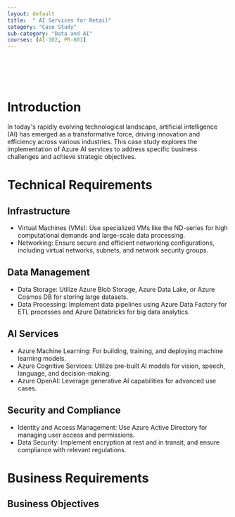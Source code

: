 ```yaml
---
layout: default
title:  " AI Services for Retail"
category: "Case Study"
sub-category: "Data and AI"
courses: [AI-102, PR-801]
---
```

<!-- 
<div class="fixed-buttons">
  <a href="#introduction" class="button">Introduction</a>
  <a href="#technical-requirements" class="button">Technical Requirements</a>
  <a href="#business-requirements" class="button">Business Requirements</a>
</div>
-->
<div class="content">
  
# Introduction
<a id="introduction"></a>
In today's rapidly evolving technological landscape, artificial intelligence (AI) has emerged as a transformative force, driving innovation and efficiency across various industries. This case study explores the implementation of Azure AI services to address specific business challenges and achieve strategic objectives.

# Technical Requirements
<a id="technical-requirements"></a>

## Infrastructure

* Virtual Machines (VMs): Use specialized VMs like the ND-series for high computational demands and large-scale data processing.
* Networking: Ensure secure and efficient networking configurations, including virtual networks, subnets, and network security groups.

## Data Management

* Data Storage: Utilize Azure Blob Storage, Azure Data Lake, or Azure Cosmos DB for storing large datasets.
* Data Processing: Implement data pipelines using Azure Data Factory for ETL processes and Azure Databricks for big data analytics.

## AI Services

* Azure Machine Learning: For building, training, and deploying machine learning models.
* Azure Cognitive Services: Utilize pre-built AI models for vision, speech, language, and decision-making.
* Azure OpenAI: Leverage generative AI capabilities for advanced use cases.

## Security and Compliance

* Identity and Access Management: Use Azure Active Directory for managing user access and permissions.
* Data Security: Implement encryption at rest and in transit, and ensure compliance with relevant regulations.

# Business Requirements
<a id="business-requirements"></a>
## Business Objectives

</div>

<style>
.fixed-buttons {
  position: fixed;
  top: 0;
  width: 100%;
  background-color: white; /* Optional: to match the background */
  display: flex;
  padding: 10px 0;
  z-index: 1000; /* Ensure it stays on top of other content */
}

.button {
  margin: 0 10px;
  padding: 10px 20px;
  background-color: #0078d4;
  color: white;
  text-decoration: none;
  border-radius: 5px;
}

.button:hover {
  background-color: #0056b3;
}

.content {
  padding-top: 60px; /* Adjust this value as needed to ensure the heading is visible */
}
</style>
